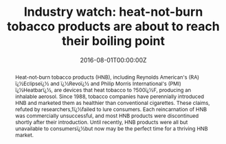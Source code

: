 ---
title: "Industry watch: heat-not-burn tobacco products are about to reach their boiling point"

authors:
- "admin"
date: "2016-08-01T00:00:00Z"
doi: "10.1136/tobaccocontrol-2016-053264"
venue: "Tobacco Control"
publishDate: "2017-01-01T00:00:00Z"
publication_types: ["2"]
abstract: "Heat-not-burn tobacco products (HNB), including Reynolds American's (RA) ï¿½Eclipseï¿½ and ï¿½Revoï¿½ and Philip Morris International's (PMI) ï¿½Heatbarï¿½, are devices that heat tobacco to ?500ï¿½F, producing an inhalable aerosol. Since 1988, tobacco companies have perennially introduced HNB and marketed them as healthier than conventional cigarettes. These claims, refuted by researchers,1ï¿½failed to lure consumers. Each reincarnation of HNB was commercially unsuccessful, and most HNB products were discontinued shortly after their introduction. Until recently, HNB products were all but unavailable to consumersï¿½but now may be the perfect time for a thriving HNB market."
summary: "Caputi, T. L. (2016). Industry watch: heat-not-burn tobacco products are about to reach their boiling point. Tobacco Control, 26(5), 609'610. doi:10.1136/tobaccocontrol-2016-053264"
tags: 
featured: false
links:
- name: Paper Link
  url: "https://tobaccocontrol.bmj.com/content/26/5/609"
url_pdf: "/files/TC-2016.pdf"
image:
  focal_point: ""
  preview_only: false
---